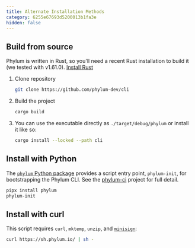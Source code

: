 ```yaml
---
title: Alternate Installation Methods
category: 6255e67693d5200013b1fa3e
hidden: false
---
```


## Build from source

Phylum is written in Rust, so you'll need a recent Rust installation to build it (we tested with v1.61.0). [Install Rust](https://www.rust-lang.org/tools/install)

1. Clone repository

   ```sh
   git clone https://github.com/phylum-dev/cli
   ```

2. Build the project

   ```sh
   cargo build
   ```

3. You can use the executable directly as `./target/debug/phylum` or install it like so:

   ```sh
   cargo install --locked --path cli
   ```

## Install with Python

The [`phylum` Python package](https://pypi.org/project/phylum/) provides a script entry point, `phylum-init`, for bootstrapping the Phylum CLI.
See the [phylum-ci](https://github.com/phylum-dev/phylum-ci) project for full detail.

```sh
pipx install phylum
phylum-init
```

## Install with curl

This script requires `curl`, `mktemp`, `unzip`, and [`minisign`](https://jedisct1.github.io/minisign/):

```sh
curl https://sh.phylum.io/ | sh -
```
